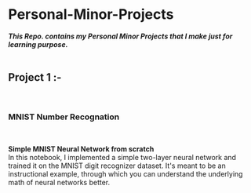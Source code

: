 <h1><b>Personal-Minor-Projects</b></h1>
<b><i>This Repo. contains my Personal Minor Projects that I make just for learning purpose.</i></b>
<br>
<br>
<h2>Project 1 :- </h2></br>
<h3>MNIST Number Recognation</h3></br>
<p><b>Simple MNIST Neural Network from scratch</b><br>
In this notebook, I implemented a simple two-layer neural network and trained it on the MNIST digit recognizer dataset. It's meant to be an instructional example, through which you can understand the underlying math of neural networks better.</p>

